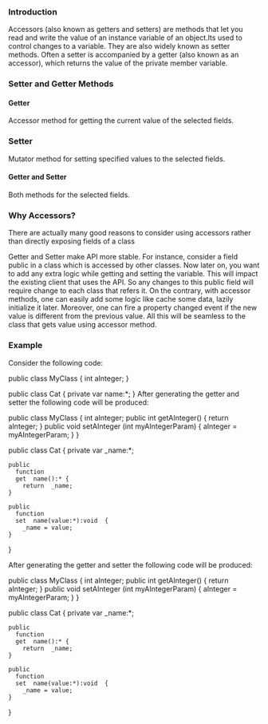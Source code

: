 ### Introduction
Accessors (also known as getters and setters) are methods that let you read and write the value of an instance variable of an object.Its used to control changes to a variable. They are also widely known as setter methods. Often a setter is accompanied by a getter (also known as an accessor), which returns the value of the private member variable.

### Setter and Getter Methods   

#### Getter
Accessor method for getting the current value of the selected fields.
### Setter
Mutator method for setting specified values to the selected fields.
#### Getter and Setter

Both methods for the selected fields.

### Why Accessors?
There are actually many good reasons to consider using accessors rather than directly exposing fields of a class

Getter and Setter make API more stable. For instance, consider a field public in a class which is accessed by other classes. Now later on, you want to add any extra logic while getting and setting the variable. This will impact the existing client that uses the API. So any changes to this public field will require change to each class that refers it. On the contrary, with accessor methods, one can easily add some logic like cache some data, lazily initialize it later. Moreover, one can fire a property changed event if the new value is different from the previous value. All this will be seamless to the class that gets value using accessor method.

### Example 

Consider the following code:

public class MyClass {
    int aInteger;
}
    
public class Cat {
    private var name:*;
}
After generating the getter and setter the following code will be produced:

public class MyClass {
    int aInteger;
 public int getAInteger() {
     return aInteger;
 }
 public void setAInteger (int myAIntegerParam) {
     aInteger = myAIntegerParam;
 }
}
    
public 
      class  Cat {
    private  var _name:*;


    public 
      function 
      get  name():* {
        return  _name;
    }

    public 
      function 
      set  name(value:*):void  {
        _name = value;
    }
}




After generating the getter and setter the following code will be produced:

public class MyClass {
    int aInteger;
 public int getAInteger() {
     return aInteger;
 }
 public void setAInteger (int myAIntegerParam) {
     aInteger = myAIntegerParam;
 }
}
    
public 
      class  Cat {
    private  var _name:*;


    public 
      function 
      get  name():* {
        return  _name;
    }

    public 
      function 
      set  name(value:*):void  {
        _name = value;
    }
}


